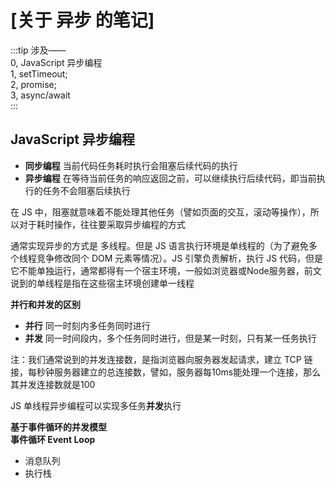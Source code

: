 # [关于 异步 的笔记]

:::tip
涉及——<br>
0, JavaScript 异步编程<br>
1, setTimeout; <br>
2, promise; <br>
3, async/await<br>
:::

## JavaScript 异步编程

- **同步编程** 当前代码任务耗时执行会阻塞后续代码的执行
- **异步编程** 在等待当前任务的响应返回之前，可以继续执行后续代码，即当前执行的任务不会阻塞后续执行

在 JS 中，阻塞就意味着不能处理其他任务（譬如页面的交互，滚动等操作），所以对于耗时操作，往往要采取异步编程的方式

通常实现异步的方式是 多线程。但是 JS 语言执行环境是单线程的（为了避免多个线程竞争修改同个 DOM 元素等情况）。JS 引擎负责解析，执行 JS 代码，但是它不能单独运行，通常都得有一个宿主环境，一般如浏览器或Node服务器，前文说到的单线程是指在这些宿主环境创建单一线程<br>


**并行和并发的区别**<br>
- **并行** 同一时刻内多任务同时进行
- **并发** 同一时间段内，多个任务同时进行，但是某一时刻，只有某一任务执行

注：我们通常说到的并发连接数，是指浏览器向服务器发起请求，建立 TCP 链接，每秒钟服务器建立的总连接数，譬如，服务器每10ms能处理一个连接，那么其并发连接数就是100

JS 单线程异步编程可以实现多任务**并发**执行

**基于事件循环的并发模型**<br>
**事件循环 Event Loop**<br>
- 消息队列
- 执行栈

